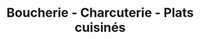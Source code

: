 ---
title: "Boucherie - Charcuterie - Plats cuisinés"
url: /domfront-en-poiraie/boucherie-charcuterie-plats-cuisines/
shop: Metzgerei
---